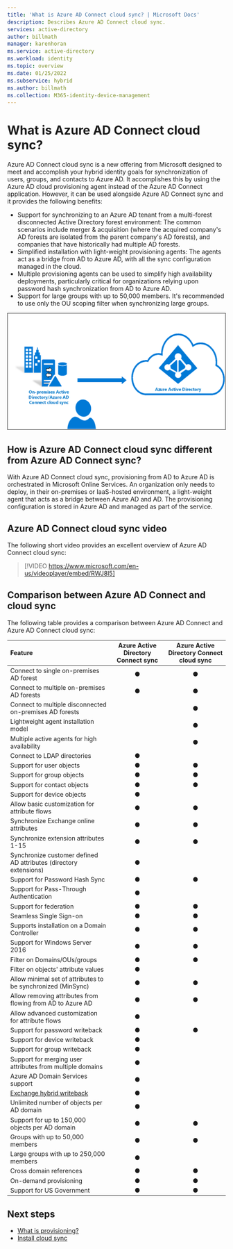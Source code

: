 ```yaml
---
title: 'What is Azure AD Connect cloud sync? | Microsoft Docs'
description: Describes Azure AD Connect cloud sync.
services: active-directory
author: billmath
manager: karenhoran
ms.service: active-directory
ms.workload: identity
ms.topic: overview
ms.date: 01/25/2022
ms.subservice: hybrid
ms.author: billmath
ms.collection: M365-identity-device-management
---
```


# What is Azure AD Connect cloud sync?
Azure AD Connect cloud sync is a new offering from Microsoft designed to meet and accomplish your hybrid identity goals for synchronization of users, groups, and contacts to Azure AD.  It accomplishes this by using the Azure AD cloud provisioning agent instead of the Azure AD Connect application.  However, it can be used alongside Azure AD Connect sync and it provides the following benefits:
    
- Support for synchronizing to an Azure AD tenant from a multi-forest disconnected Active Directory forest environment: The common scenarios include merger & acquisition (where the acquired company's AD forests are isolated from the parent company's AD forests), and companies that have historically had multiple AD forests.
- Simplified installation with light-weight provisioning agents: The agents act as a bridge from AD to Azure AD, with all the sync configuration managed in the cloud. 
- Multiple provisioning agents can be used to simplify high availability deployments, particularly critical for organizations relying upon password hash synchronization from AD to Azure AD.
- Support for large groups with up to 50,000 members. It's recommended to use only the OU scoping filter when synchronizing large groups.

![What is Azure AD Connect](media/what-is-cloud-sync/architecture-1.png)

## How is Azure AD Connect cloud sync different from Azure AD Connect sync?
With Azure AD Connect cloud sync, provisioning from AD to Azure AD is orchestrated in Microsoft Online Services. An organization only needs to deploy, in their on-premises or IaaS-hosted environment, a light-weight agent that acts as a bridge between Azure AD and AD. The provisioning configuration is stored in Azure AD and managed as part of the service.

## Azure AD Connect cloud sync video
The following short video provides an excellent overview of Azure AD Connect cloud sync:

> [!VIDEO https://www.microsoft.com/en-us/videoplayer/embed/RWJ8l5]


## Comparison between Azure AD Connect and cloud sync

The following table provides a comparison between Azure AD Connect and Azure AD Connect cloud sync:

| Feature | Azure Active Directory Connect sync| Azure Active Directory Connect cloud sync |
|:--- |:---:|:---:|
|Connect to single on-premises AD forest|● |● |
| Connect to multiple on-premises AD forests |● |● |
| Connect to multiple disconnected on-premises AD forests | |● |
| Lightweight agent installation model | |● |
| Multiple active agents for high availability | |● |
| Connect to LDAP directories|●| | 
| Support for user objects |● |● |
| Support for group objects |● |● |
| Support for contact objects |● |● |
| Support for device objects |● | |
| Allow basic customization for attribute flows |● |● |
| Synchronize Exchange online attributes |● |● |
| Synchronize extension attributes 1-15 |● |● |
| Synchronize customer defined AD attributes (directory extensions) |● | |
| Support for Password Hash Sync |●|●|
| Support for Pass-Through Authentication |●||
| Support for federation |●|●|
| Seamless Single Sign-on|● |●|
| Supports installation on a Domain Controller |● |● |
| Support for Windows Server 2016|● |● |
| Filter on Domains/OUs/groups |● |● |
| Filter on objects' attribute values |● | |
| Allow minimal set of attributes to be synchronized (MinSync) |● |● |
| Allow removing attributes from flowing from AD to Azure AD |● |● |
| Allow advanced customization for attribute flows |● | |
| Support for password writeback |● |● |
| Support for device writeback|● | |
| Support for group writeback|● | |
| Support for merging user attributes from multiple domains|● | |
| Azure AD Domain Services support|● | |
| [Exchange hybrid writeback](../hybrid/reference-connect-sync-attributes-synchronized.md#exchange-hybrid-writeback) |● | |
| Unlimited number of objects per AD domain |● | |
| Support for up to 150,000 objects per AD domain |● |● |
| Groups with up to 50,000 members |● |● |
| Large groups with up to 250,000 members |● |  |
| Cross domain references|● |● |
| On-demand provisioning|● |● |
| Support for US Government|● |● |

## Next steps 

- [What is provisioning?](what-is-provisioning.md)
- [Install cloud sync](how-to-install.md)
